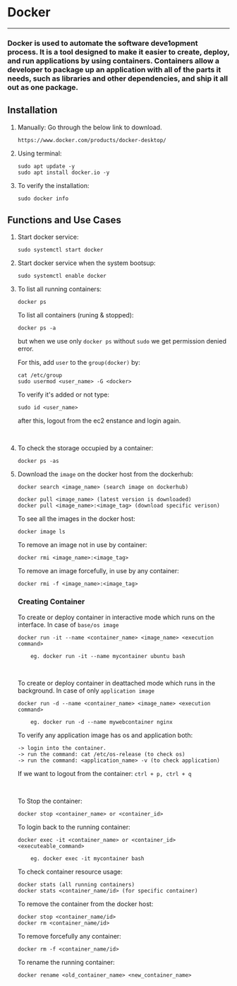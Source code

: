 # Docker
---------
### Docker is used to automate the software deve1opment process. It is a tool designed to make it easier to create, deploy, and run applications by using containers. Containers allow a developer to package up an application with all of the parts it needs, such as libraries and other dependencies, and ship it all out as one package.


## Installation

1. Manually: Go through the below link to download.

    ```
    https://www.docker.com/products/docker-desktop/
    ```
2. Using terminal:

    ```
    sudo apt update -y
    sudo apt install docker.io -y
    ```
3. To verify the installation:

    ```
    sudo docker info
    ```

## Functions and Use Cases

1. Start docker service:

    ```
    sudo systemctl start docker
    ```


2. Start docker service when the system bootsup:

    ```
    sudo systemctl enable docker
    ```


3. To list all running containers:

    ```
    docker ps
    ```

    To list all containers (runing & stopped):

    ```
    docker ps -a
    ```

    but when we use only ```docker ps``` without ```sudo``` we get permission denied error.

    For this, add ```user``` to the ```group(docker)``` by:

    ```
    cat /etc/group
    sudo usermod <user_name> -G <docker>
    ```

    To verify it's added or not type:

    ```
    sudo id <user_name>
    ```
    after this, logout from the ec2 enstance and login again.

    </br>

4. To check the storage occupied by a container:

    ```
    docker ps -as
    ```


5. Download the ```image``` on the docker host from the dockerhub:

    ```
    docker search <image_name> (search image on dockerhub)

    docker pull <image_name> (latest version is downloaded)
    docker pull <image_name>:<image_tag> (download specific verison)
    ```
    
    To see all the images in the docker host:

    ```
    docker image ls
    ``` 

    To remove an image not in use by container:

    ```
    docker rmi <image_name>:<image_tag>
    ```

    To remove an image forcefully, in use by any container:

    ```
    docker rmi -f <image_name>:<image_tag>
    ```

    ### Creating Container

    To create or deploy container in interactive mode which runs on the interface.
    In case of ```base/os image```
    
    ```
    docker run -it --name <container_name> <image_name> <execution command>

        eg. docker run -it --name mycontainer ubuntu bash
    ```

    </br>

    To create or deploy container in deattached mode which runs in the background.
    In case of only ```application image```
    
    ```
    docker run -d --name <container_name> <image_name> <execution command>

        eg. docker run -d --name mywebcontainer nginx
    ```

    To verify any application image has os and application both:

    ```
    -> login into the container.
    -> run the command: cat /etc/os-release (to check os)
    -> run the command: <application_name> -v (to check application)
    ```

    If we want to logout from the container: ```ctrl + p, ctrl + q```

    </br>

    To Stop the container:

    ```
    docker stop <container_name> or <container_id>
    ```

    To login back to the running container:

    ```
    docker exec -it <container_name> or <container_id> <executeable_command>

        eg. docker exec -it mycontainer bash
    ```

    To check container resource usage:

    ```
    docker stats (all running containers)
    docker stats <container_name/id> (for specific container)
    ```

    To remove the container from the docker host:

    ```
    docker stop <container_name/id>
    docker rm <container_name/id>
    ```

    To remove forcefully any container:

    ```
    docker rm -f <container_name/id>
    ```

    To rename the running container:
    
    ```
    docker rename <old_container_name> <new_container_name>
    ```